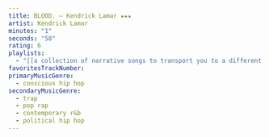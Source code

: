 ```yaml
---
title: BLOOD. — Kendrick Lamar ★★★
artist: Kendrick Lamar
minutes: "1"
seconds: "58"
rating: 6
playlists:
  - "[[a collection of narrative songs to transport you to a different world]]"
favoritesTrackNumber:
primaryMusicGenre:
  - conscious hip hop
secondaryMusicGenre:
  - trap
  - pop rap
  - contemporary r&b
  - political hip hop
---
```

